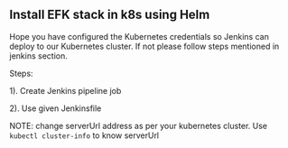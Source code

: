 Install EFK stack in k8s using Helm
-------------------------------------
Hope you have configured the Kubernetes credentials so Jenkins can deploy to our Kubernetes cluster.
If not please follow steps mentioned in jenkins section.

Steps:

1). Create Jenkins pipeline job

2). Use given Jenkinsfile  


NOTE: change serverUrl address as per your kubernetes cluster. Use `kubectl cluster-info` to know serverUrl
